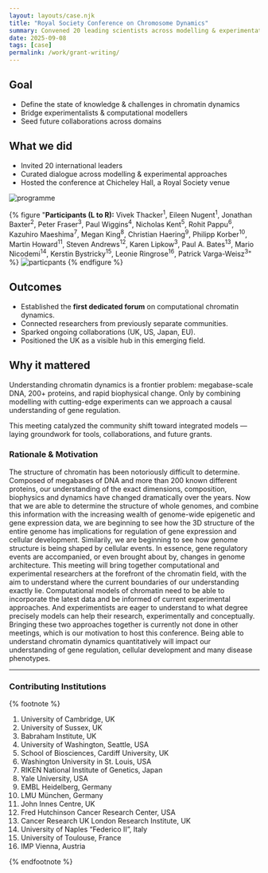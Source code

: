 ```yaml
---
layout: layouts/case.njk
title: "Royal Society Conference on Chromosome Dynamics"
summary: Convened 20 leading scientists across modelling & experimentation, seeding new collaborations in genome architecture.
date: 2025-09-08
tags: [case]
permalink: /work/grant-writing/
---
```


## Goal
- Define the state of knowledge & challenges in chromatin dynamics  
- Bridge experimentalists & computational modellers  
- Seed future collaborations across domains  

## What we did
- Invited 20 international leaders  
- Curated dialogue across modelling & experimental approaches  
- Hosted the conference at Chicheley Hall, a Royal Society venue  

![programme](/images/programme.png)

{% figure "**Participants (L to R):** Vivek Thacker<sup>1</sup>, Eileen Nugent<sup>1</sup>, Jonathan Baxter<sup>2</sup>, Peter Fraser<sup>3</sup>, Paul Wiggins<sup>4</sup>, Nicholas Kent<sup>5</sup>, Rohit Pappu<sup>6</sup>, Kazuhiro Maeshima<sup>7</sup>, Megan King<sup>8</sup>, Christian Haering<sup>9</sup>, Philipp Korber<sup>10</sup>, Martin Howard<sup>11</sup>, Steven Andrews<sup>12</sup>, Karen Lipkow<sup>3</sup>, Paul A. Bates<sup>13</sup>, Mario Nicodemi<sup>14</sup>, Kerstin Bystricky<sup>15</sup>, Leonie Ringrose<sup>16</sup>, Patrick Varga-Weisz<sup>3</sup>" %}
![particpants](/images/participants.jpg)
{% endfigure %}

## Outcomes
- Established the **first dedicated forum** on computational chromatin dynamics.  
- Connected researchers from previously separate communities.  
- Sparked ongoing collaborations (UK, US, Japan, EU).  
- Positioned the UK as a visible hub in this emerging field.  

## Why it mattered
Understanding chromatin dynamics is a frontier problem: megabase-scale DNA, 200+ proteins, and rapid biophysical change. Only by combining modelling with cutting-edge experiments can we approach a causal understanding of gene regulation.  

This meeting catalyzed the community shift toward integrated models — laying groundwork for tools, collaborations, and future grants.  

### Rationale & Motivation
The structure of chromatin has been notoriously difficult to determine. Composed of megabases of DNA and more than 200 known different proteins, our understanding of the exact dimensions, composition, biophysics and dynamics have changed dramatically over the years. Now that we are able to determine the structure of whole genomes, and combine this information with the increasing wealth of genome-wide epigenetic and gene expression data, we are beginning to see how the 3D structure of the entire genome has implications for regulation of gene expression and cellular development. Similarily, we are beginning to see how genome structure is being shaped by cellular events. In essence, gene regulatory events are accompanied, or even brought about by, changes in genome architecture.
This meeting will bring together computational and experimental researchers at the forefront of the chromatin field, with the aim to understand where the current boundaries of our understanding exactly lie. Computational models of chromatin need to be able to incorporate the latest data and be informed of current experimental approaches. And experimentists are eager to understand to what degree precisely models can help their research, experimentally and conceptually. Bringing these two approaches together is currently not done in other meetings, which is our motivation to host this conference. 
Being able to understand chromatin dynamics quantitatively will impact our understanding of gene regulation, cellular development and many disease phenotypes. 



---

### Contributing Institutions
{% footnote %}
1. University of Cambridge, UK  
2. University of Sussex, UK  
3. Babraham Institute, UK  
4. University of Washington, Seattle, USA  
5. School of Biosciences, Cardiff University, UK  
6. Washington University in St. Louis, USA  
7. RIKEN National Institute of Genetics, Japan  
8. Yale University, USA
9. EMBL Heidelberg, Germany  
10. LMU München, Germany  
11. John Innes Centre, UK  
12. Fred Hutchinson Cancer Research Center, USA  
13. Cancer Research UK London Research Institute, UK  
14. University of Naples “Federico II”, Italy  
15. University of Toulouse, France  
16. IMP Vienna, Austria  

{% endfootnote %}
